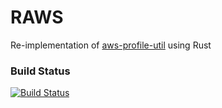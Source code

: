 # RAWS

Re-implementation of [aws-profile-util](https://github.com/hpcsc/aws-profile-utils) using Rust

### Build Status
[![Build Status](https://travis-ci.org/hpcsc/raws.png)](https://travis-ci.org/hpcsc/raws)
